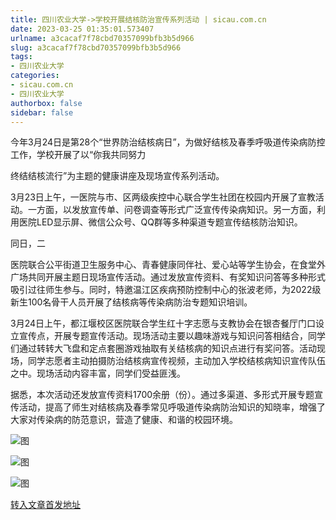 ```yaml
---
title: 四川农业大学->学校开展结核防治宣传系列活动 | sicau.com.cn
date: 2023-03-25 01:35:01.573407
urlname: a3cacaf7f78cbd70357099bfb3b5d966
slug: a3cacaf7f78cbd70357099bfb3b5d966
tags: 
- 四川农业大学
categories:
- sicau.com.cn
- 四川农业大学
authorbox: false
sidebar: false
---
```

今年3月24日是第28个“世界防治结核病日”，为做好结核及春季呼吸道传染病防控工作，学校开展了以“你我共同努力

终结结核流行”为主题的健康讲座及现场宣传系列活动。  

3月23日上午，一医院与市、区两级疾控中心联合学生社团在校园内开展了宣教活动。一方面，以发放宣传单、问卷调查等形式广泛宣传传染病知识。另一方面，利用医院LED显示屏、微信公众号、QQ群等多种渠道专题宣传结核防治知识。

同日，二
<!--more-->
医院联合公平街道卫生服务中心、青春健康同伴社、爱心站等学生协会，在食堂外广场共同开展主题日现场宣传活动。通过发放宣传资料、有奖知识问答等多种形式吸引过往师生参与。同时，特邀温江区疾病预防控制中心的张波老师，为2022级新生100名骨干人员开展了结核病等传染病防治专题知识培训。

3月24日上午，都江堰校区医院联合学生红十字志愿与支教协会在银杏餐厅门口设立宣传点，开展专题宣传活动。现场活动主要以趣味游戏与知识问答相结合，同学们通过转转大飞盘和定点套圈游戏抽取有关结核病的知识点进行有奖问答。活动现场，同学志愿者主动拍摄防治结核病宣传视频，主动加入学校结核病知识宣传队伍之中。现场活动内容丰富，同学们受益匪浅。

据悉，本次活动还发放宣传资料1700余册（份）。通过多渠道、多形式开展专题宣传活动，提高了师生对结核病及春季常见呼吸道传染病防治知识的知晓率，增强了大家对传染病的防范意识，营造了健康、和谐的校园环境。

![图](https://news.sicau.edu.cn/__local/4/D9/79/76A138EAF2443CAC89B7B994648_A26AF9A0_2E4A04.png)

![图](https://news.sicau.edu.cn/__local/D/C2/76/3A8893BC6EC9DA950FC776C7F3F_E003E425_2EE49A.png)

![图](https://news.sicau.edu.cn/__local/6/7E/03/C903EB4F94C5CF8C9AA4534596C_753A1A20_FF655.png)

[转入文章首发地址](https://news.sicau.edu.cn/info/1078/71515.htm)